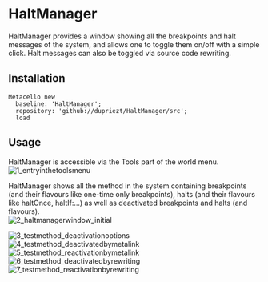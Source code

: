 # HaltManager

HaltManager provides a window showing all the breakpoints and halt messages of the system, and allows one to toggle them on/off with a simple click. Halt messages can also be toggled via source code rewriting.

## Installation
```Smalltalk
Metacello new
  baseline: 'HaltManager';
  repository: 'github://dupriezt/HaltManager/src';
  load
 ```
 
 ## Usage
 HaltManager is accessible via the Tools part of the world menu.  
![1_entryinthetoolsmenu](https://user-images.githubusercontent.com/32486709/33613905-2a7cc2a2-d9d6-11e7-8cb7-956dc7b220a3.jpg)

HaltManager shows all the method in the system containing breakpoints (and their flavours like one-time only breakpoints), halts (and their flavours like haltOnce, haltIf:...) as well as deactivated breakpoints and halts (and flavours).  
![2_haltmanagerwindow_initial](https://user-images.githubusercontent.com/32486709/33613913-2e9b59de-d9d6-11e7-944a-7de40071eb67.jpg)






![3_testmethod_deactivationoptions](https://user-images.githubusercontent.com/32486709/33613917-30829136-d9d6-11e7-8470-f3aade111fd2.jpg)
![4_testmethod_deactivatedbymetalink](https://user-images.githubusercontent.com/32486709/33613920-32b6d5a2-d9d6-11e7-9213-c15fa3a16b2e.jpg)
![5_testmethod_reactivationbymetalink](https://user-images.githubusercontent.com/32486709/33613921-3486e5e8-d9d6-11e7-8f83-d7056fd5a0f1.jpg)
![6_testmethod_deactivatedbyrewriting](https://user-images.githubusercontent.com/32486709/33613922-361ece02-d9d6-11e7-988b-422a150e4f50.jpg)
![7_testmethod_reactivationbyrewriting](https://user-images.githubusercontent.com/32486709/33613927-38ad3e60-d9d6-11e7-813b-a16a4835f61e.jpg)
